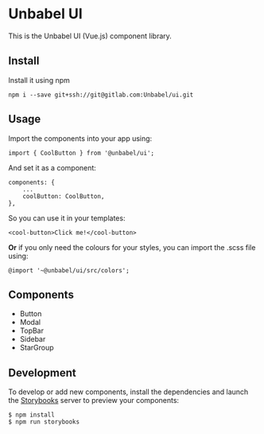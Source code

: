 # Unbabel UI
This is the Unbabel UI (Vue.js) component library.

## Install
Install it using npm
```
npm i --save git+ssh://git@gitlab.com:Unbabel/ui.git
```

## Usage
Import the components into your app using:

```
import { CoolButton } from '@unbabel/ui';
```

And set it as a component:
```
components: {
	...
	coolButton: CoolButton,
},
```

So you can use it in your templates:
```
<cool-button>Click me!</cool-button>
```

**Or** if you only need the colours for your styles, you can import the .scss file using:
```
@import '~@unbabel/ui/src/colors';
```

## Components
- Button
- Modal
- TopBar
- Sidebar
- StarGroup

## Development
To develop or add new components, install the dependencies and launch the [Storybooks](https://storybook.js.org/basics/guide-vue/) server to preview your components:

```
$ npm install
$ npm run storybooks
```